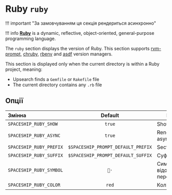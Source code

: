 # Ruby `ruby`

!!! important "За замовчуванням ця секція рендериться асинхронно"

!!! info
    [**Ruby**](https://www.ruby-lang.org) is a dynamic, reflective, object-oriented, general-purpose programming language.

The `ruby` section displays the version of Ruby. This section supports [rvm-prompt](https://rvm.io/workflow/prompt), [chruby](https://github.com/postmodern/chruby), [rbenv](https://github.com/rbenv/rbenv) and [asdf](https://asdf-vm.com) version managers.

This section is displayed only when the current directory is within a Ruby project, meaning:

* Upsearch finds a `Gemfile` or `Rakefile` file
* The current directory contains any `.rb` file

## Опції

| Змінна                  |              Default               | Meaning                                 |
|:----------------------- |:----------------------------------:| --------------------------------------- |
| `SPACESHIP_RUBY_SHOW`   |               `true`               | Show section                            |
| `SPACESHIP_RUBY_ASYNC`  |               `true`               | Render section asynchronously       |   |
| `SPACESHIP_RUBY_PREFIX` | `$SPACESHIP_PROMPT_DEFAULT_PREFIX` | Section's prefix                        |
| `SPACESHIP_RUBY_SUFFIX` | `$SPACESHIP_PROMPT_DEFAULT_SUFFIX` | Суфікс секції                           |
| `SPACESHIP_RUBY_SYMBOL` |                `💎·`                | Символ, що відображається перед секцією |
| `SPACESHIP_RUBY_COLOR`  |               `red`                | Колір секції                            |
